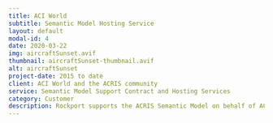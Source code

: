 ```yaml
---
title: ACI World
subtitle: Semantic Model Hosting Service
layout: default
modal-id: 4
date: 2020-03-22
img: aircraftSunset.avif
thumbnail: aircraftSunset-thumbnail.avif
alt: aircraftSunset
project-date: 2015 to date
client: ACI World and the ACRIS community
service: Semantic Model Support Contract and Hosting Services
category: Customer
description: Rockport supports the ACRIS Semantic Model on behalf of ACI World. Rockport provides cloud hosting for the Semantic Model and develops and maintains the ACRIS.AERO website for the ACRIS community. Rockport provides expert consulting, training and support services to the aviation industry.
---
```

